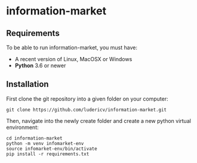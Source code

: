 # information-market
## Requirements
To be able to run information-market, you must have:
- A recent version of Linux, MacOSX or Windows
- **Python** 3.6 or newer
## Installation
First clone the git repository into a given folder on your computer:
```
git clone https://github.com/ludericv/information-market.git
```
Then, navigate into the newly create folder and create a new python virtual environment:
```
cd information-market
python -m venv infomarket-env
source infomarket-env/bin/activate
pip install -r requirements.txt
```
